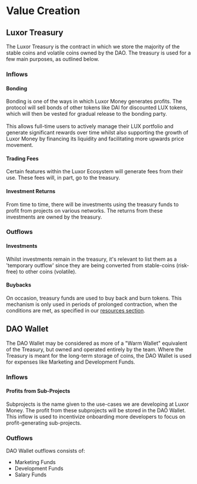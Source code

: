 # Value Creation

## Luxor Treasury

The Luxor Treasury is the contract in which we store the majority of the stable coins and volatile coins owned by the DAO. The treasury is used for a few main purposes, as outlined below.

### Inflows

#### Bonding

Bonding is one of the ways in which Luxor Money generates profits. The protocol will sell bonds of other tokens like DAI for discounted LUX tokens, which will then be vested for gradual release to the bonding party. \
\
This allows full-time users to actively manage their LUX portfolio and generate significant rewards over time whilst also supporting the growth of Luxor Money by financing its liquidity and facilitating more upwards price movement.

#### Trading Fees

Certain features within the Luxor Ecosystem will generate fees from their use. These fees will, in part, go to the treasury.

#### Investment Returns

From time to time, there will be investments using the treasury funds to profit from projects on various networks. The returns from these investments are owned by the treasury.

### Outflows

#### **Investments**

Whilst investments remain in the treasury, it's relevant to list them as a 'temporary outflow' since they are being converted from stable-coins (risk-free) to other coins (volatile).

#### Buybacks

On occasion, treasury funds are used to buy back and burn tokens. This mechanism is only used in periods of prolonged contraction, when the conditions are met, as specified in our [resources section](resources/buyback-allocation.md).

## DAO Wallet

The DAO Wallet may be considered as more of a "Warm Wallet" equivalent of the Treasury, but owned and operated entirely by the team. Where the Treasury is meant for the long-term storage of coins, the DAO Wallet is used for expenses like Marketing and Development Funds.

### Inflows

#### Profits from Sub-Projects

Subprojects is the name given to the use-cases we are developing at Luxor Money. The profit from these subprojects will be stored in the DAO Wallet. This inflow is used to incentivize onboarding more developers to focus on profit-generating sub-projects.

### Outflows

DAO Wallet outflows consists of:

* Marketing Funds
* Development Funds
* Salary Funds
